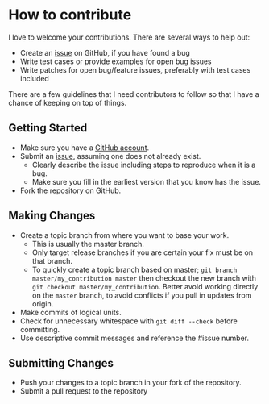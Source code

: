 # How to contribute

I love to welcome your contributions. There are several ways to help out:

*   Create an [issue](https://github.com/gesagtgetan/GesagtGetan.CookieDialogue/issues) on GitHub, if you have found a bug
*   Write test cases or provide examples for open bug issues
*   Write patches for open bug/feature issues, preferably with test cases included

There are a few guidelines that I need contributors to follow so that I have a
chance of keeping on top of things.

## Getting Started

*   Make sure you have a [GitHub account](https://github.com/signup/free).
*   Submit an [issue](https://github.com/gesagtgetan/GesagtGetan.CookieDialogue/issues), assuming one does not already exist.
    *   Clearly describe the issue including steps to reproduce when it is a bug.
    *   Make sure you fill in the earliest version that you know has the issue.
*   Fork the repository on GitHub.

## Making Changes

*   Create a topic branch from where you want to base your work.
    *   This is usually the master branch.
    *   Only target release branches if you are certain your fix must be on that
        branch.
    *   To quickly create a topic branch based on master; `git branch master/my_contribution master` then checkout the new branch with `git checkout master/my_contribution`. Better avoid working directly on the
        `master` branch, to avoid conflicts if you pull in updates from origin.
*   Make commits of logical units.
*   Check for unnecessary whitespace with `git diff --check` before committing.
*   Use descriptive commit messages and reference the #issue number.

## Submitting Changes

*   Push your changes to a topic branch in your fork of the repository.
*   Submit a pull request to the repository
